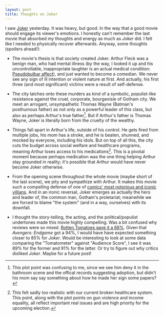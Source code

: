 ```yaml
---
layout: post
title: Thoughts on Joker
---
```


I saw [Joker](https://www.imdb.com/title/tt7286456/) yesterday. It was heavy, but good. In the way that a good movie should engage its viewer's emotions. I honestly can't remember the last movie that absorbed my thoughts and energy as much as <em>Joker</em> did. I felt like I needed to physically recover afterwards. Anyway, some thoughts (spoilers ahead!):
* The movie's thesis is that society created Joker. Arthur Fleck was a benign man, who had mental illness (by the way, I looked it up and his uncontrollable, inappropriate laughter is an actual medical condition: [Pseudobulbar affect](https://www.mayoclinic.org/diseases-conditions/pseudobulbar-affect/symptoms-causes/syc-20353737)), and just wanted to become a comedian. We never see any sign of ill intention or violent nature at first. And actually, his first three (and most significant) victims were a result of self-defense. 

* The city latches onto these murders as kind of a symbolic, populist-like resistance against the cruel, corporate, bourgeoisie of Gotham city. We meet an arrogant, unsympathetic Thomas Wayne (Batman's posthumous father) as not only as a powerful leader of this class, but also as perhaps Arthur's true father[^1]. But if Arthur's father is Thomas Wayne, Joker is literally born from the cruelty of the wealthy.

* Things fall apart in Arthur's life, outside of his control. He gets fired from multiple jobs, his mom has a stroke, and he is beaten, shunned, and mocked by everyone, including his idols. But on top of all this, the city cuts the budget across social welfare and healthcare programs, meaning Arthur loses access to his medications[^2]. This is a pivotal moment because perhaps medication was the one thing helping Arthur stay grounded in reality; it's possible that Arthur would have never become Joker otherwise.

* From the opening scene throughout the whole movie (maybe short of the last scene), we pity and sympathize with Arthur. It makes this movie such a compelling defense of one of [comics' most notorious and iconic villians](https://www.ign.com/lists/top-100-comic-book-villains/2). And in an ironic reversal, Joker emerges as actually the hero and leader of, the common man, Gotham's proletariat; meanwhile we are forced to blame "the system" (and in a way, ourselves) with its downfall.

* I thought the story-telling, the acting, and the political/populist undertones made this movie highly compelling. Was a bit confused why reviews were so mixed. [Rotten Tomatoes gave it a 68%](https://www.rottentomatoes.com/m/joker_2019). Given that <em>Avengers: Endgame</em> got a 94%, I would have have expected something closer to 85% for <em>Joker</em>. Would be interesting to look at some data comparing the "Tomatometer" against "Audience Score", I see it was 89% for the former and 91% for the latter. Or try to figure out why critics disliked <em>Joker</em>. Maybe for a future post!

[^1]: This plot point was confusing to me, since we see him deny it in the bathroom scene and the offical records suggesting adoption, but didn't his mom say say something about how he made her sign some papers? 
[^2]: This felt sadly too realistic with our current broken healthcare system. This point, along with the plot points on gun violence and income equality, all reflect important real issues and are high priority for the upcoming election.